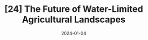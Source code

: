 ---
title: "[24] The Future of Water-Limited Agricultural Landscapes"
collection: publications
permalink: /publication/2024-WaterLimitedAg
date: 2024-01-04
venue: 'Environmental Research Letters'
link: https://doi.org/10.1088/1748-9326/ad1ad1
openaccess: true
citation: "Peterson CA, Davis KF, Dybala KE, Fernández FJ, Ghimire R, Nidumolo U, Roche R. (2024) The Future of Water-Limited Agricultural Landscapes. <i>Environmental Research Letters</i>."
---
